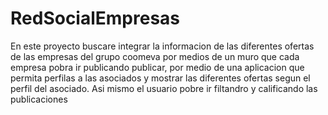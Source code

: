 
# RedSocialEmpresas

En este proyecto buscare integrar la informacion de las diferentes ofertas de las empresas del grupo coomeva por medios de un muro que cada empresa pobra ir publicando publicar, por medio de una aplicacion que permita perfilas a las asociados y mostrar las diferentes ofertas segun el perfil del asociado. Asi mismo el usuario pobre ir filtandro y calificando las publicaciones
